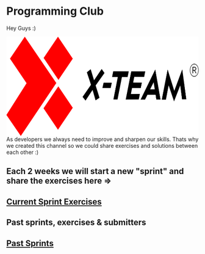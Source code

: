 # Programming Club

Hey Guys :)

<img align="right" height="260" src="./logo.png">

As developers we always need to improve and sharpen our skills.
Thats why we created this channel so we could share exercises and solutions between each other :)

## Each 2 weeks we will start a new "sprint" and share the exercises here =>
## [Current Sprint Exercises](./current.md)


## Past sprints, exercises & submitters
## [Past Sprints](./past.md)
